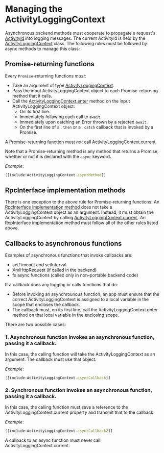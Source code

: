 # Managing the ActivityLoggingContext

Asynchronous backend methods must cooperate to propagate a request's [ActivityId](../../learning/RpcInterface.md#logging-and-activityids) into logging messages. The current ActivityId is held by the [ActivityLoggingContext]($bentleyjs-core) class. The following rules must be followed by async methods to manage this class:

## Promise-returning functions
Every `Promise`-returning functions *must*:
* Take an argument of type [ActivityLoggingContext]($bentleyjs-core).
* Pass the input ActivityLoggingContext object to each Promise-returning method that it calls.
* Call the [ActivityLoggingContext.enter]($bentleyjs-core) method on the input ActivityLoggingContext object:
  * On its first line.
  * Immediately following each call to `await`.
  * Immediately upon catching an Error thrown by a rejected `await`.
  * On the first line of a `.then` or a `.catch` callback that is invoked by a Promise.

A Promise-returning function must *not* call ActivityLoggingContext.current.

Note that a Promise-returning method is any method that returns a Promise, whether or not it is declared with the `async` keyword.


*Example*:
``` ts
[[include:ActivityLoggingContext.asyncMethod]]
```

## RpcInterface implementation methods

There is one exception to the above rule for Promise-returning functions. An [RpcInterface implementation method](../RpcInterface.md#server-implementation) does not take a ActivityLoggingContext object as an argument. Instead, it must obtain the ActivityLoggingContext by calling [ActivityLoggingContext.current]($bentleyjs-core). An RcpInterface implementation method must follow all of the other rules listed above.

## Callbacks to asynchronous functions
Examples of asynchronous functions that invoke callbacks are:
  * setTimeout and setInterval
  * XmlHttpRequest (if called in the backend)
  * fs async functions (called only in non-portable backend code)

If a callback does any logging or calls functions that do:
  * Before invoking an asynchrounous function, an app must ensure that the correct ActivityLoggingContext is assigned to a local variable in the scope that encloses the callback.
  * The callback must, on its first line, call the ActivityLoggingContext.enter method on that local variable in the enclosing scope.

There are two possible cases:
### 1. Asynchronous function invokes an asynchronous function, passing it a callback.

In this case, the calling function will take the ActivityLoggingContext as an argument. The callback must use that object.

*Example*:
``` ts
[[include:ActivityLoggingContext.asyncCallback]]
```

### 2. Synchronous function invokes an asynchronous function, passing it a callback.

In this case, the calling function must save a reference to the ActivityLoggingContext.current property and transmit that to the callback.

*Example*:
``` ts
[[include:ActivityLoggingContext.asyncCallback2]]
```


A callback to an async function must never call ActivityLoggingContext.current.